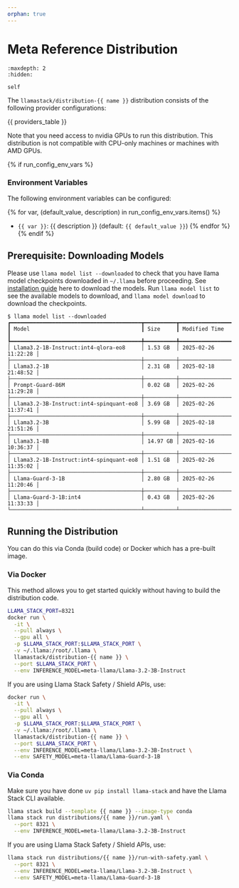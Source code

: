 ```yaml
---
orphan: true
---
```

# Meta Reference Distribution

```{toctree}
:maxdepth: 2
:hidden:

self
```

The `llamastack/distribution-{{ name }}` distribution consists of the following provider configurations:

{{ providers_table }}

Note that you need access to nvidia GPUs to run this distribution. This distribution is not compatible with CPU-only machines or machines with AMD GPUs.

{% if run_config_env_vars %}
### Environment Variables

The following environment variables can be configured:

{% for var, (default_value, description) in run_config_env_vars.items() %}
- `{{ var }}`: {{ description }} (default: `{{ default_value }}`)
{% endfor %}
{% endif %}


## Prerequisite: Downloading Models

Please use `llama model list --downloaded` to check that you have llama model checkpoints downloaded in `~/.llama` before proceeding. See [installation guide](https://llama-stack.readthedocs.io/en/latest/references/llama_cli_reference/download_models.html) here to download the models. Run `llama model list` to see the available models to download, and `llama model download` to download the checkpoints.

```
$ llama model list --downloaded
┏━━━━━━━━━━━━━━━━━━━━━━━━━━━━━━━━━━━━━━━━━┳━━━━━━━━━━┳━━━━━━━━━━━━━━━━━━━━━┓
┃ Model                                   ┃ Size     ┃ Modified Time       ┃
┡━━━━━━━━━━━━━━━━━━━━━━━━━━━━━━━━━━━━━━━━━╇━━━━━━━━━━╇━━━━━━━━━━━━━━━━━━━━━┩
│ Llama3.2-1B-Instruct:int4-qlora-eo8     │ 1.53 GB  │ 2025-02-26 11:22:28 │
├─────────────────────────────────────────┼──────────┼─────────────────────┤
│ Llama3.2-1B                             │ 2.31 GB  │ 2025-02-18 21:48:52 │
├─────────────────────────────────────────┼──────────┼─────────────────────┤
│ Prompt-Guard-86M                        │ 0.02 GB  │ 2025-02-26 11:29:28 │
├─────────────────────────────────────────┼──────────┼─────────────────────┤
│ Llama3.2-3B-Instruct:int4-spinquant-eo8 │ 3.69 GB  │ 2025-02-26 11:37:41 │
├─────────────────────────────────────────┼──────────┼─────────────────────┤
│ Llama3.2-3B                             │ 5.99 GB  │ 2025-02-18 21:51:26 │
├─────────────────────────────────────────┼──────────┼─────────────────────┤
│ Llama3.1-8B                             │ 14.97 GB │ 2025-02-16 10:36:37 │
├─────────────────────────────────────────┼──────────┼─────────────────────┤
│ Llama3.2-1B-Instruct:int4-spinquant-eo8 │ 1.51 GB  │ 2025-02-26 11:35:02 │
├─────────────────────────────────────────┼──────────┼─────────────────────┤
│ Llama-Guard-3-1B                        │ 2.80 GB  │ 2025-02-26 11:20:46 │
├─────────────────────────────────────────┼──────────┼─────────────────────┤
│ Llama-Guard-3-1B:int4                   │ 0.43 GB  │ 2025-02-26 11:33:33 │
└─────────────────────────────────────────┴──────────┴─────────────────────┘
```

## Running the Distribution

You can do this via Conda (build code) or Docker which has a pre-built image.

### Via Docker

This method allows you to get started quickly without having to build the distribution code.

```bash
LLAMA_STACK_PORT=8321
docker run \
  -it \
  --pull always \
  --gpu all \
  -p $LLAMA_STACK_PORT:$LLAMA_STACK_PORT \
  -v ~/.llama:/root/.llama \
  llamastack/distribution-{{ name }} \
  --port $LLAMA_STACK_PORT \
  --env INFERENCE_MODEL=meta-llama/Llama-3.2-3B-Instruct
```

If you are using Llama Stack Safety / Shield APIs, use:

```bash
docker run \
  -it \
  --pull always \
  --gpu all \
  -p $LLAMA_STACK_PORT:$LLAMA_STACK_PORT \
  -v ~/.llama:/root/.llama \
  llamastack/distribution-{{ name }} \
  --port $LLAMA_STACK_PORT \
  --env INFERENCE_MODEL=meta-llama/Llama-3.2-3B-Instruct \
  --env SAFETY_MODEL=meta-llama/Llama-Guard-3-1B
```

### Via Conda

Make sure you have done `uv pip install llama-stack` and have the Llama Stack CLI available.

```bash
llama stack build --template {{ name }} --image-type conda
llama stack run distributions/{{ name }}/run.yaml \
  --port 8321 \
  --env INFERENCE_MODEL=meta-llama/Llama-3.2-3B-Instruct
```

If you are using Llama Stack Safety / Shield APIs, use:

```bash
llama stack run distributions/{{ name }}/run-with-safety.yaml \
  --port 8321 \
  --env INFERENCE_MODEL=meta-llama/Llama-3.2-3B-Instruct \
  --env SAFETY_MODEL=meta-llama/Llama-Guard-3-1B
```
